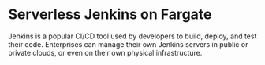 # Serverless Jenkins on Fargate

Jenkins is a popular CI/CD tool used by developers to build, deploy, and test their code. Enterprises can manage their own Jenkins servers in public or private clouds, or even on their own physical infrastructure.



